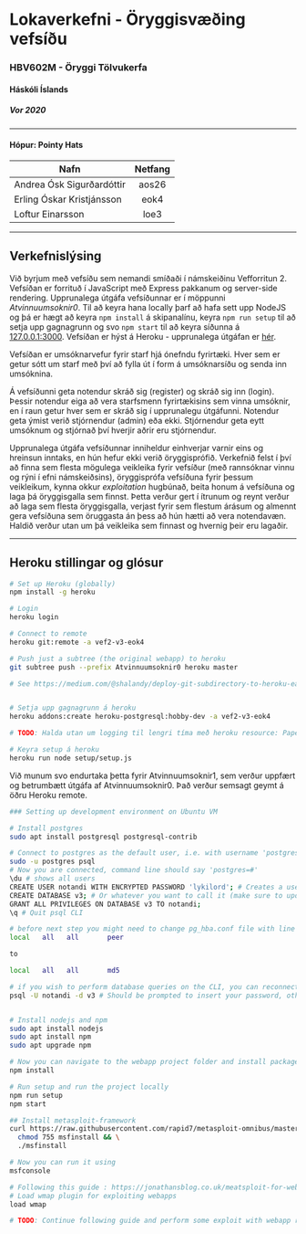 # Lokaverkefni - Öryggisvæðing vefsíðu
### HBV602M - Öryggi Tölvukerfa
#### Háskóli Íslands
##### Vor 2020

<hr>

#### Hópur: Pointy Hats

| Nafn                      | Netfang       | 
| --                        | :--:          | 
| Andrea Ósk Sigurðardóttir | aos26         | 
| Erling Óskar Kristjánsson | eok4          | 
| Loftur Einarsson          | loe3          | 

<hr>

## Verkefnislýsing

Við byrjum með vefsíðu sem nemandi smíðaði í námskeiðinu Vefforritun 2. Vefsíðan er forrituð í JavaScript með Express pakkanum og server-side rendering. Upprunalega útgáfa vefsíðunnar er í möppunni *Atvinnuumsoknir0*. Til að keyra hana locally þarf að hafa sett upp NodeJS og þá er hægt að keyra `npm install` á skipanalínu, keyra `npm run setup` til að setja upp gagnagrunn og svo `npm start` til að keyra síðunna á [127.0.0.1:3000](http://127.0.0.1:3000). Vefsíðan er hýst á Heroku - upprunalega útgáfan er [hér](https://vef2-v3-eok4.herokuapp.com/).

Vefsíðan er umsóknarvefur fyrir starf hjá ónefndu fyrirtæki. Hver sem er getur sótt um starf með því að fylla út í form á umsóknarsíðu og senda inn umsóknina.

Á vefsíðunni geta notendur skráð sig (register) og skráð sig inn (login). Þessir notendur eiga að vera starfsmenn fyrirtækisins sem vinna umsóknir, en í raun getur hver sem er skráð sig í upprunalegu útgáfunni. Notendur geta ýmist verið stjórnendur (admin) eða ekki. Stjórnendur geta eytt umsóknum og stjórnað því hverjir aðrir eru stjórnendur.

Upprunalega útgáfa vefsíðunnar inniheldur einhverjar varnir eins og hreinsun inntaks, en hún hefur ekki verið öryggisprófið. Verkefnið felst í því að finna sem flesta mögulega veikleika fyrir vefsíður (með rannsóknar vinnu og rýni í efni námskeiðsins), öryggisprófa vefsíðuna fyrir þessum veikleikum, kynna okkur  *exploitation* hugbúnað, beita honum á vefsíðuna og laga þá öryggisgalla sem finnst. Þetta verður gert í ítrunum og reynt verður að laga sem flesta öryggisgalla, verjast fyrir sem flestum árásum og almennt gera vefsíðuna sem öruggasta án þess að hún hætti að vera notendavæn. Haldið verður utan um þá veikleika sem finnast og hvernig þeir eru lagaðir.

<hr>


## Heroku stillingar og glósur

```bash
# Set up Heroku (globally)
npm install -g heroku

# Login
heroku login 

# Connect to remote
heroku git:remote -a vef2-v3-eok4

# Push just a subtree (the original webapp) to heroku
git subtree push --prefix Atvinnuumsoknir0 heroku master

# See https://medium.com/@shalandy/deploy-git-subdirectory-to-heroku-ea05e95fce1f for more details


# Setja upp gagnagrunn á heroku
heroku addons:create heroku-postgresql:hobby-dev -a vef2-v3-eok4

# TODO: Halda utan um logging til lengri tíma með heroku resource: Papertrail

# Keyra setup á heroku
heroku run node setup/setup.js
```

Við munum svo endurtaka þetta fyrir Atvinnuumsoknir1, sem verður uppfært og betrumbætt útgáfa af Atvinnuumsoknir0.
Það verður semsagt geymt á öðru Heroku remote.

```bash
### Setting up development environment on Ubuntu VM

# Install postgres
sudo apt install postgresql postgresql-contrib

# Connect to postgres as the default user, i.e. with username 'postgres'
sudo -u postgres psql
# Now you are connected, command line should say 'postgres=#'
\du # shows all users
CREATE USER notandi WITH ENCRYPTED PASSWORD 'lykilord'; # Creates a user (you should change the details)
CREATE DATABASE v3; # Or whatever you want to call it (make sure to update your .env file appropriately)
GRANT ALL PRIVILEGES ON DATABASE v3 TO notandi;
\q # Quit psql CLI

# before next step you might need to change pg_hba.conf file with line
local   all   all       peer

to

local   all   all       md5

# if you wish to perform database queries on the CLI, you can reconnect using:
psql -U notandi -d v3 # Should be prompted to insert your password, otherwise you're on your own (can be buggy)


# Install nodejs and npm
sudo apt install nodejs
sudo apt install npm
sudo apt upgrade npm

# Now you can navigate to the webapp project folder and install packages
npm install

# Run setup and run the project locally
npm run setup
npm start

## Install metasploit-framework
curl https://raw.githubusercontent.com/rapid7/metasploit-omnibus/master/config/templates/metasploit-framework-wrappers/msfupdate.erb > msfinstall && \
  chmod 755 msfinstall && \
  ./msfinstall

# Now you can run it using
msfconsole

# Following this guide : https://jonathansblog.co.uk/meatsploit-for-website-pentest
# Load wmap plugin for exploiting webapps 
load wmap

# TODO: Continue following guide and perform some exploit with webapp running on localhost


```
